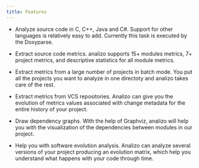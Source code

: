 ```yaml
---
title: Features
---
```


* Analyze source code in C, C++, Java and C#. Support for other languages is
  relatively easy to add. Currently this task is executed by the Doxyparse.

* Extract source code metrics. analizo supports 15+ modules metrics, 7+ project
  metrics, and descriptive statistics for all module metrics.

* Extract metrics from a large number of projects in batch mode. You put all
  the projects you want to analyze in one directoty and analizo takes care of
  the rest.

* Extract metrics from VCS repositories. Analizo can give you the evolution of
  metrics values associated with change metadata for the entire history of your
  project.

* Draw dependency graphs. With the help of Graphviz, analizo will help you with
  the visualization of the dependencies between modules in our project.

* Help you with software evolution analysis. Analizo can analyze several
  versions of your project producing an evolution matrix, which help you
  understand what happens with your code through time.


